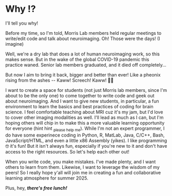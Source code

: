 # Why ⁉️

I'll tell you why! <br>

<p>Before my time, so I'm told, Morris Lab members held regular meetings to write/edit code and talk about neuroimaging. Oh! Those were the days! (I imagine)</p>
<p>Well, we're a dry lab that does a lot of human neuroimaging work, so this makes sense. But in the wake of the global COVID-19 pandemic this practice waned. Senior lab members graduated, and it died off completely... </p>
<p>But now I aim to bring it back, bigger and better than ever! Like a pheonix rising from the ashes -- Kaww! Screech! Kaww! 🐥🔥 </p>

<p>
  I want to create a space for students (not just Morris lab members, since I'm about to be the only one) to come together to write code and geek out about neuroimaging. And I want to give new students, in particular, a fun environment to learn the basics and best practices of coding for brain science.
  I feel comfortable teaching about MRI cuz it's my jam, but I'd love to cover other imaging modalities as well. I'll lead as much as I can, but I'm hoping others will chip in to make this a more valuable learning opportunity for everyone (hint hint <sub>please help me</sub>). 
  While I'm not an expert programmer, I do have some experinece coding in Python, R, MatLab, Java, C/C++, Bash, JavaScript/HTML, and even a little x86 Assembly (yikes). I like programming 🤓 it's fun! But it isn't always fun, especially if you're new to it and don't have access to the right resources. 
  So let's help each other out!
</p>
<p>
  When you write code, you make mistakes. I've made plenty, and I want others to learn from them. Likewise, I want to leverage the wisdom of my peers! So I really hope y'all will join me in creating a fun and collaborative learning atmosphere for summer 2025. 
</p>

Plus, hey, ***there's free lunch!***

<br><br><br>
